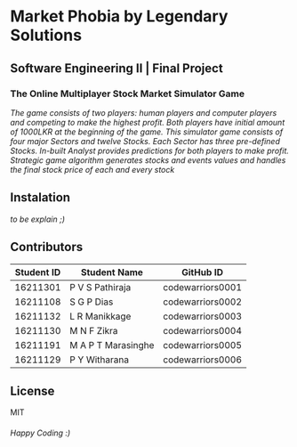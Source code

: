 # Market Phobia by Legendary Solutions
## Software Engineering II | Final Project

### The Online Multiplayer Stock Market Simulator Game

*The game consists of two players: human players and computer players and competing to make the highest profit. Both players have initial amount of 1000LKR at the beginning of the game. This simulator game consists of four major Sectors and twelve Stocks. Each Sector has three pre-defined Stocks. In-built Analyst provides predictions for both players to make profit. Strategic game algorithm generates stocks and events values and handles the final stock price of each and every stock*

## Instalation
*to be explain ;)*

## Contributors

| Student ID | Student Name | GitHub ID |
| ---------- | ------------ | --------- | 
| 16211301| P V S Pathiraja | codewarriors0001 |
| 16211108 | S G P Dias | codewarriors0002 |
| 16211132 | L R Manikkage | codewarriors0003|
| 16211130| M N F Zikra | codewarriors0004 |
| 16211191 | M A P T Marasinghe | codewarriors0005 |
| 16211129 | P Y Witharana | codewarriors0006|

## License

MIT

###### Happy Coding :) 
